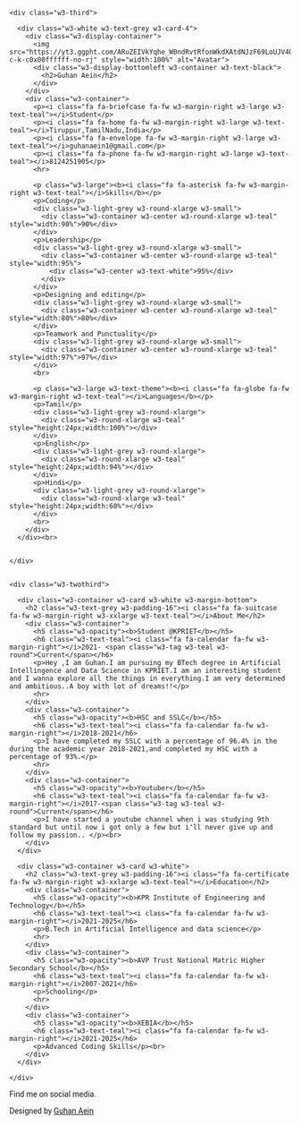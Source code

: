 <!DOCTYPE html>
<html>
<title>Guhan's Resume</title>
<meta charset="UTF-8">
<meta name="viewport" content="width=device-width, initial-scale=1">
<link rel="stylesheet" href="https://www.w3schools.com/w3css/4/w3.css">
<link rel='stylesheet' href='https://fonts.googleapis.com/css?family=Roboto'>
<link rel="stylesheet" href="https://cdnjs.cloudflare.com/ajax/libs/font-awesome/4.7.0/css/font-awesome.min.css">
<style>
html,body,h1,h3,h4,h5,h6 {font-family: "Roboto", sans-serif}
h2{font-family: cursive;}
</style>
<body class="w3-light-grey">

<div class="w3-content w3-margin-top" style="max-width:1400px;">

 
  <div class="w3-row-padding">
  
   
    <div class="w3-third">
    
      <div class="w3-white w3-text-grey w3-card-4">
        <div class="w3-display-container">
          <img src="https://yt3.ggpht.com/ARuZEIVkYqhe_W0ndRvtRfonWkdXAtdNJzF69LoUJV4OuHFpnRNtze7oixJhvL2T4Baaoty65Q=s900-c-k-c0x00ffffff-no-rj" style="width:100%" alt="Avatar">
          <div class="w3-display-bottomleft w3-container w3-text-black">
            <h2>Guhan Aein</h2>
          </div>
        </div>
        <div class="w3-container">
          <p><i class="fa fa-briefcase fa-fw w3-margin-right w3-large w3-text-teal"></i>Student</p>
          <p><i class="fa fa-home fa-fw w3-margin-right w3-large w3-text-teal"></i>Tiruppur,TamilNadu,India</p>
          <p><i class="fa fa-envelope fa-fw w3-margin-right w3-large w3-text-teal"></i>guhanaein1@gmail.com</p>
          <p><i class="fa fa-phone fa-fw w3-margin-right w3-large w3-text-teal"></i>8124251905</p>
          <hr>

          <p class="w3-large"><b><i class="fa fa-asterisk fa-fw w3-margin-right w3-text-teal"></i>Skills</b></p>
          <p>Coding</p>
          <div class="w3-light-grey w3-round-xlarge w3-small">
            <div class="w3-container w3-center w3-round-xlarge w3-teal" style="width:90%">90%</div>
          </div>
          <p>Leadership</p>
          <div class="w3-light-grey w3-round-xlarge w3-small">
            <div class="w3-container w3-center w3-round-xlarge w3-teal" style="width:95%">
              <div class="w3-center w3-text-white">95%</div>
            </div>
          </div>
          <p>Designing and editing</p>
          <div class="w3-light-grey w3-round-xlarge w3-small">
            <div class="w3-container w3-center w3-round-xlarge w3-teal" style="width:80%">80%</div>
          </div>
          <p>Teamwork and Punctuality</p>
          <div class="w3-light-grey w3-round-xlarge w3-small">
            <div class="w3-container w3-center w3-round-xlarge w3-teal" style="width:97%">97%</div>
          </div>
          <br>

          <p class="w3-large w3-text-theme"><b><i class="fa fa-globe fa-fw w3-margin-right w3-text-teal"></i>Languages</b></p>
          <p>Tamil</p>
          <div class="w3-light-grey w3-round-xlarge">
            <div class="w3-round-xlarge w3-teal" style="height:24px;width:100%"></div>
          </div>
          <p>English</p>
          <div class="w3-light-grey w3-round-xlarge">
            <div class="w3-round-xlarge w3-teal" style="height:24px;width:94%"></div>
          </div>
          <p>Hindi</p>
          <div class="w3-light-grey w3-round-xlarge">
            <div class="w3-round-xlarge w3-teal" style="height:24px;width:60%"></div>
          </div>
          <br>
        </div>
      </div><br>

   
    </div>

    
    <div class="w3-twothird">
    
      <div class="w3-container w3-card w3-white w3-margin-bottom">
        <h2 class="w3-text-grey w3-padding-16"><i class="fa fa-suitcase fa-fw w3-margin-right w3-xxlarge w3-text-teal"></i>About Me</h2>
        <div class="w3-container">
          <h5 class="w3-opacity"><b>Student @KPRIET</b></h5>
          <h6 class="w3-text-teal"><i class="fa fa-calendar fa-fw w3-margin-right"></i>2021- <span class="w3-tag w3-teal w3-round">Current</span></h6>
          <p>Hey ,I am Guhan.I am pursuing my BTech degree in Artificial Intellingence and Data Science in KPRIET.I am an interesting student and I wanna explore all the things in everything.I am very determined and ambitious..A boy with lot of dreams!!</p>
          <hr>
        </div>
        <div class="w3-container">
          <h5 class="w3-opacity"><b>HSC and SSLC</b></h5>
          <h6 class="w3-text-teal"><i class="fa fa-calendar fa-fw w3-margin-right"></i>2018-2021</h6>
          <p>I have completed my SSLC with a percentage of 96.4% in the during the academic year 2018-2021,and completed my HSC with a percentage of 93%.</p>
          <hr>
        </div>
        <div class="w3-container">
          <h5 class="w3-opacity"><b>Youtuber</b></h5>
          <h6 class="w3-text-teal"><i class="fa fa-calendar fa-fw w3-margin-right"></i>2017-<span class="w3-tag w3-teal w3-round">Current</span></h6>
          <p>I have started a youtube channel when i was studying 9th standard but until now i got only a few but i'll never give up and follow my passion.. </p><br>
        </div>
      </div>

      <div class="w3-container w3-card w3-white">
        <h2 class="w3-text-grey w3-padding-16"><i class="fa fa-certificate fa-fw w3-margin-right w3-xxlarge w3-text-teal"></i>Education</h2>
        <div class="w3-container">
          <h5 class="w3-opacity"><b>KPR Institute of Engineering and Technology</b></h5>
          <h6 class="w3-text-teal"><i class="fa fa-calendar fa-fw w3-margin-right"></i>2021-2025</h6>
          <p>B.Tech in Artificial Intelligence and data science</p>
          <hr>
        </div>
        <div class="w3-container">
          <h5 class="w3-opacity"><b>AVP Trust National Matric Higher Secondary School</b></h5>
          <h6 class="w3-text-teal"><i class="fa fa-calendar fa-fw w3-margin-right"></i>2007-2021</h6>
          <p>Schooling</p>
          <hr>
        </div>
        <div class="w3-container">
          <h5 class="w3-opacity"><b>XEBIA</b></h5>
          <h6 class="w3-text-teal"><i class="fa fa-calendar fa-fw w3-margin-right"></i>2021-2025</h6>
          <p>Advanced Coding Skills</p><br>
        </div>
      </div>

    </div>
    
  </div>
  
</div>

<footer class="w3-container w3-teal w3-center w3-margin-top">
  <p>Find me on social media.</p>
  <a href="mailto: guhanaein1@gmail.com" target="_blank"><i class="fa fa-envelope" aria-hidden="true"></i></a>
  <a href="https://www.facebook.com/profile.php?id=100080205391017" target="_blank"><i class="fa fa-facebook-official w3-hover-opacity"></i>
  <a href="https://www.instagram.com/guhan_aein" target="_blank"><i class="fa fa-instagram w3-hover-opacity"></i>
  <a href="https://www.snapchat.com/add/guhanaein?share_id=iWuIyr34y9g&locale=en-US" target="_blank"> <i class="fa fa-snapchat w3-hover-opacity"></i>
  <a href="https://www.twitter.com/GuhanAein" target="_blank"><i class="fa fa-twitter w3-hover-opacity"></i>
  <a href="https://www.linkedin.com/in/GuhanMylsamy" target="_blank"><i class="fa fa-linkedin w3-hover-opacity"></i>
  <a href="https://www.youtube.com/channel/UCJK7-97HJSD09u1ZzbuEddg" target="_blank"><i class="fa fa-youtube w3-hover-opacity"></i>
  <a href="https://www.github.com/GuhanAein" target="_blank"><i class="fa fa-github"></i></a>
  <p>Designed by <a href="https://www.youtube.com/channel/UCJK7-97HJSD09u1ZzbuEddg" target="_blank">Guhan Aein</a></p>
</footer>

</body>
</html>
